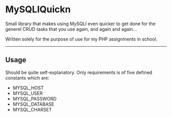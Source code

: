 MySQLIQuickn
===========
Small library that makes using MySQLI even quicker to get done
for the generel CRUD tasks that you use again, and again and again...
 
 Written solely for the purpose of use for my PHP assignments in school.

 -----

 ## Usage
 Should be quite self-explanatory.
 Only requirements is of five defined constants which are:
  * MYSQL_HOST
  * MYSQL_USER
  * MYSQL_PASSWORD
  * MYSQL_DATABASE
  * MYSQL_CHARSET
